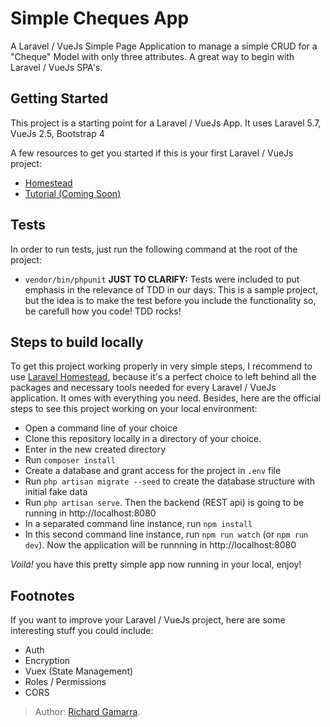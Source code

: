 # Simple Cheques App

A Laravel / VueJs Simple Page Application to manage a simple CRUD for a "Cheque" Model with only three attributes. A great way to begin with Laravel / VueJs SPA's.

## Getting Started

This project is a starting point for a Laravel / VueJs App. It uses Laravel 5.7, VueJs 2.5, Bootstrap 4

A few resources to get you started if this is your first Laravel / VueJs project:

- [Homestead](https://laravel.com/docs/5.7/homestead)
- [Tutorial (Coming Soon)](http://)

## Tests
In order to run tests, just run the following command at the root of the project:
- `vendor/bin/phpunit`
**JUST TO CLARIFY:** Tests were included to put emphasis in the relevance of TDD in our days. This is a sample project, but the idea is to make the test before you include the functionality so, be carefull how you code! TDD rocks!

## Steps to build locally

To get this project working properly in very simple steps, I recommend to use [Laravel Homestead](https://laravel.com/docs/5.7/homestead), because it's a perfect choice to left behind all the packages and necessary tools needed for every Laravel / VueJs application. It omes with everything you need.
Besides, here are the official steps to see this project working on your local environment:

- Open a command line of your choice
- Clone this repository locally in a directory of your choice.
- Enter in the new created directory
- Run `composer install`
- Create a database and grant access for the project in `.env` file
- Run `php artisan migrate --seed` to create the database structure with initial fake data
- Run `php artisan serve`. Then the backend (REST api) is going to be running in http://localhost:8080
- In a separated command line instance, run `npm install`
- In this second command line instance, run `npm run watch` (or `npm run dev`). Now the  application will be runnning in http://localhost:8080

*Voilá!* you have this pretty simple app now running in your local, enjoy!

## Footnotes
If you want to improve your Laravel / VueJs project, here are some interesting stuff you could include:
- Auth
- Encryption
- Vuex (State Management)
- Roles / Permissions
- CORS

> Author: [Richard Gamarra](https://www.linkedin.com/in/ricardo-gamarra).
